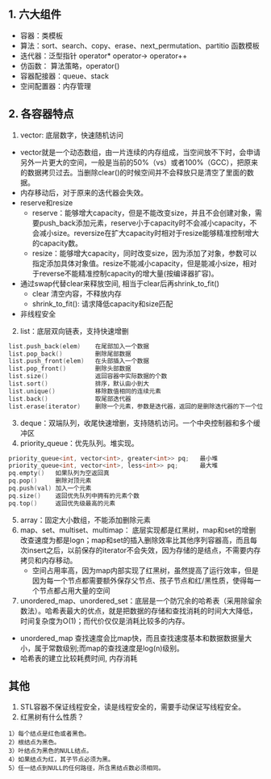 
## 1. 六大组件
- 容器：类模板
- 算法：sort、search、copy、erase、next_permutation、partitio  函数模板
- 迭代器：泛型指针 operator* operator-> operator++ 
- 仿函数： 算法策略，operator()
- 容器配接器：queue、stack
- 空间配置器：内存管理

## 2. 各容器特点
1. vector: 底层数字，快速随机访问
- vector就是一个动态数组，由一片连续的内存组成，当空间放不下时，会申请另外一片更大的空间，一般是当前的50%（vs）或者100%（GCC），把原来的数据拷贝过去。当删除clear()的时候空间并不会释放只是清空了里面的数据。
- 内存移动后，对于原来的迭代器会失效。
- reserve和resize
  - reserve：能够增大capacity，但是不能改变size，并且不会创建对象，需要push_back添加元素，reserve小于capacity时不会减小capacity，不会减小size。reversize在扩大capacity时相对于resize能够精准控制增大的capacity数。
  - resize：能够增大capacity，同时改变size，因为添加了对象，参数可以指定添加具体对象值。resize不能减小capacity，但是能减小size，相对于reverse不能精准控制capacity的增大量(按编译器扩容)。
- 通过swap代替clear来释放空间, 相当于clear后再shrink_to_fit()
  - clear 清空内容，不释放内存
  - shrink_to_fit(): 请求降低capacity和size匹配
- 非线程安全

2. list：底层双向链表，支持快速增删
```cpp
list.push_back(elem)	在尾部加入一个数据
list.pop_back()	        删除尾部数据
list.push_front(elem)	在头部插入一个数据
list.pop_front()	    删除头部数据
list.size()	            返回容器中实际数据的个数
list.sort()             排序，默认由小到大 
list.unique()           移除数值相同的连续元素
list.back()             取尾部迭代器
list.erase(iterator)    删除一个元素，参数是迭代器，返回的是删除迭代器的下一个位置
```

3. deque：双端队列，收尾快速增删，支持随机访问。一个中央控制器和多个缓冲区
4. priority_queue：优先队列。堆实现。
```cpp
priority_queue<int, vector<int>, greater<int>> pq;   最小堆
priority_queue<int, vector<int>, less<int>> pq;      最大堆
pq.empty()   如果队列为空返回真
pq.pop()     删除对顶元素
pq.push(val) 加入一个元素
pq.size()    返回优先队列中拥有的元素个数
pq.top()     返回优先级最高的元素
```
5. array：固定大小数组，不能添加删除元素
6. map、set、multiset、multimap： 底层实现都是红黑树，map和set的增删改查速度为都是logn；map和set的插入删除效率比其他序列容器高，而且每次insert之后，以前保存的iterator不会失效，因为存储的是结点，不需要内存拷贝和内存移动。
   -  空间占用率高，因为map内部实现了红黑树，虽然提高了运行效率，但是因为每一个节点都需要额外保存父节点、孩子节点和红/黑性质，使得每一个节点都占用大量的空间
7. unordered_map、unordered_set：底层是一个防冗余的哈希表（采用除留余数法）。哈希表最大的优点，就是把数据的存储和查找消耗的时间大大降低，时间复杂度为O(1)；而代价仅仅是消耗比较多的内存。
- unordered_map 查找速度会比map快，而且查找速度基本和数据数据量大小，属于常数级别;而map的查找速度是log(n)级别。
- 哈希表的建立比较耗费时间, 内存消耗

## 其他
1. STL容器不保证线程安全，读是线程安全的，需要手动保证写线程安全。
2. 红黑树有什么性质？
```
1）每个结点是红色或者黑色。
2）根结点为黑色。
3）叶结点为黑色的NULL结点。
4）如果结点为红，其子节点必须为黑。
5）任一结点到NULL的任何路径，所含黑结点数必须相同。
```
